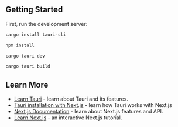 ## Getting Started

First, run the development server:

```bash
cargo install tauri-cli

npm install

cargo tauri dev

cargo tauri build
```

## Learn More

- [Learn Tauri](https://tauri.app/v1/guides/features/) - learn about Tauri and its features.
- [Tauri installation with Next.js](https://tauri.app/v1/guides/getting-started/setup/next-js) - learn how Tauri works with Next.js
- [Next.js Documentation](https://nextjs.org/docs) - learn about Next.js features and API.
- [Learn Next.js](https://nextjs.org/learn) - an interactive Next.js tutorial.

